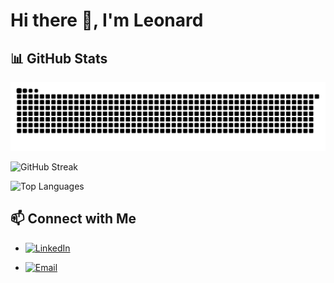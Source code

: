 # Hi there 👋, I'm Leonard

## 📊 GitHub Stats

<!-- Existing stats card -->
<!--![GitHub Stats](https://github-readme-stats.vercel.app/api?username=leonardtan13&show_icons=true&count_private=true&theme=radical) -->
![Snake animation](https://github.com/leonardtan13/leonardtan13/blob/output/github-contribution-grid-snake.svg)

<!-- Existing streak stats -->
![GitHub Streak](https://github-readme-streak-stats.herokuapp.com/?user=leonardtan13&theme=gruvbox-duo)

<!-- Add top languages card -->
![Top Languages](https://github-readme-stats.vercel.app/api/top-langs/?username=leonardtan13&layout=compact&theme=gruvbox_light)

<!-- TODO: If you have a star history for a specific repo, add it here. Example: ![Star History](https://api.star-history.com/svg?repos=leonardtan13/repo&type=Date) -->

## 📫 Connect with Me

<!-- TODO: Add your social links and badges. Use shields.io for custom badges. -->
- [![LinkedIn](https://img.shields.io/badge/LinkedIn-Connect-blue?style=flat&logo=linkedin)](https://www.linkedin.com/in/leonardtan13/)

<!-- - [![Twitter](https://img.shields.io/badge/Twitter-Follow-blue?style=flat&logo=twitter)](https://twitter.com/yourhandle) -->
- [![Email](https://img.shields.io/badge/Email-Contact-red?style=flat&logo=gmail)](mailto:me@leonardtgm.com)

<!-- TODO: For dynamic content like latest blog posts, set up GitHub Actions to update this section. Example: Use a workflow to fetch from your RSS feed. -->

